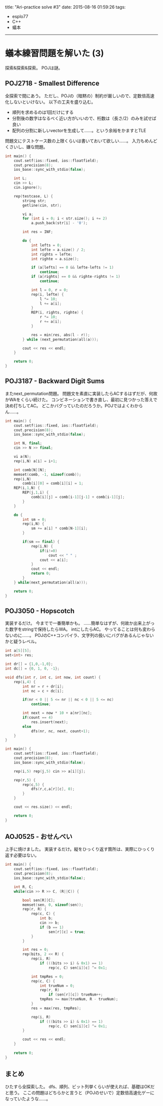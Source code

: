 title: "Ari-practice solve #3"
date: 2015-08-16 01:59:26
tags:
- esplo77
- C++
- 蟻本
---

# 蟻本練習問題を解いた (3)
探索&探索&探索。
POJは謎。

## POJ2718 - Smallest Difference
全探索で間にあう。
ただし、POJの（暗黙の）制約が厳しいので、定数倍高速化しないといけない。
以下の工夫を盛り込む。

- 順列を求めるのは1回だけにする
- 分割後の数字はなるべく近い方がいいので、桁数は（長さ/2）のみを試せば良い
- 配列の分割に新しいvectorを生成して……。という余裕をかますとTLE

問題文にテストケース数の上限くらいは書いておいて欲しい……。
入力もめんどくさいし、嫌な問題。

```C++
int main() {
    cout.setf(ios::fixed, ios::floatfield);
    cout.precision(8);
    ios_base::sync_with_stdio(false);

    int L;
    cin >> L;
    cin.ignore();

    rep(testcase, L) {
        string str;
        getline(cin, str);

        vi a;
        for (int i = 0; i < str.size(); i += 2)
            a.push_back(str[i] - '0');

        int res = INF;

        do {
            int lefts = 0;
            int lefte = a.size() / 2;
            int rights = lefte;
            int righte = a.size();

            if (a[lefts] == 0 && lefte-lefts != 1)
                continue;
            if (a[rights] == 0 && righte-rights != 1)
                continue;

            int l = 0, r = 0;
            rep(i, lefte) {
                l *= 10;
                l += a[i];
            }
            REP(i, rights, righte) {
                r *= 10;
                r += a[i];
            }

            res = min(res, abs(l - r));
        } while (next_permutation(all(a)));

        cout << res << endl;
    }

    return 0;
}
```


## POJ3187 - Backward Digit Sums
またnext_permutation問題。
問題文を素直に実装したらACするはずだが、何故かWAをくらい続けた。
コンビネーションで書き直し、最初に見つかった答えで決め打ちしてAC。
どこかバグっていたのだろうか。POJではよくわからん……。

```C++
int main() {
    cout.setf(ios::fixed, ios::floatfield);
    cout.precision(8);
    ios_base::sync_with_stdio(false);

    int N, final;
    cin >> N >> final;

    vi a(N);
    rep(i,N) a[i] = i+1;

    int comb[N][N];
    memset(comb, -1, sizeof(comb));
    rep(i,N)
        comb[i][0] = comb[i][i] = 1;
    REP(i,1,N) {
        REP(j,1,i) {
            comb[i][j] = comb[i-1][j-1] + comb[i-1][j];
        }
    }

    do {
        int sm = 0;
        rep(i,N) {
            sm += a[i] * comb[N-1][i];
        }

        if(sm == final) {
            rep(i,N) {
                if(i!=0)
                    cout << " " ;
                cout << a[i];
            }
            cout << endl;
            return 0;
        }
    } while(next_permutation(all(a)));

    return 0;
}
```

## POJ3050 - Hopscotch
実装するだけ。
今までで一番簡単かも。
……簡単なはずが、何故か出来上がった数字をstringで保持したらWA。
intにしたらAC。
やってることは何も変わらないのに……。
POJのC++コンパイラ、文字列の扱いにバグがあるんじゃないかと疑うレベル。

```C++
int a[5][5];
set<int> res;

int dr[] = {1,0,-1,0};
int dc[] = {0, 1, 0, -1};

void dfs(int r, int c, int now, int count) {
    rep(i,4) {
        int nr = r + dr[i];
        int nc = c + dc[i];

        if(nr < 0 || 5 <= nr || nc < 0 || 5 <= nc)
            continue;

        int next = now * 10 + a[nr][nc];
        if(count == 4)
            res.insert(next);
        else
            dfs(nr, nc, next, count+1);
    }
}

int main() {
    cout.setf(ios::fixed, ios::floatfield);
    cout.precision(8);
    ios_base::sync_with_stdio(false);

    rep(i,5) rep(j,5) cin >> a[i][j];

    rep(r,5) {
        rep(c,5) {
            dfs(r,c,a[r][c], 0);
        }
    }

    cout << res.size() << endl;

    return 0;
}
```

## AOJ0525 - おせんべい
上手に焼けました。
実装するだけ。縦をひっくり返す箇所は、実際にひっくり返す必要はない。

```C++
int main() {
    cout.setf(ios::fixed, ios::floatfield);
    cout.precision(8);
    ios_base::sync_with_stdio(false);

    int R, C;
    while(cin >> R >> C, (R||C)) {

        bool sen[R][C];
        memset(sen, 0, sizeof(sen));
        rep(r, R) {
            rep(c, C) {
                int b;
                cin >> b;
                if (b == 1)
                    sen[r][c] = true;
            }
        }

        int res = 0;
        rep(bits, 2 << R) {
            rep(i, R)
                if (((bits >> i) & 0x1) == 1)
                    rep(c, C) sen[i][c] ^= 0x1;

            int tmpRes = 0;
            rep(c, C) {
                int trueNum = 0;
                rep(r, R)
                    if (sen[r][c]) trueNum++;
                tmpRes += max(trueNum, R - trueNum);
            }
            res = max(res, tmpRes);

            rep(i, R)
                if (((bits >> i) & 0x1) == 1)
                    rep(c, C) sen[i][c] ^= 0x1;
        }

        cout << res << endl;
    }
    
    return 0;
}
```


## まとめ
ひたすら全探索した。
dfs、順列、ビット列挙くらいが使えれば、基礎はOKだと思う。
ここの問題はどちらかと言うと（POJのせいで）定数倍高速化ゲーになっていたような……。
